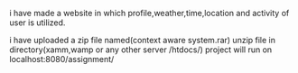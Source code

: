 i have made a website in which profile,weather,time,location and activity of user is utilized.

i have uploaded a zip file named(context aware system.rar)
unzip file in directory(xamm,wamp or any other server /htdocs/)
project will run on localhost:8080/assignment/
